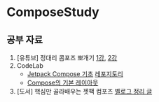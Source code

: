 # ComposeStudy
## 공부 자료

1. [유튜브] 정대리 콤포즈 뽀개기 [1강](https://youtu.be/y4Zuyr2GSO4?si=E61cKsSYHGChbmuC), [2강](https://youtu.be/6CEDQ1W-6AY?si=b4qzH06bKkn0m257)
2. CodeLab
   - [Jetpack Compose 기초](https://developer.android.com/codelabs/jetpack-compose-basics?hl=ko#0) [레포지토리](https://github.com/HI-JIN2/ComposeStudy/tree/master/CodeLabBasics)
   - [Compose의 기본 레이아웃](https://developer.android.com/codelabs/jetpack-compose-layouts?hl=ko#0)
3. [도서] 핵심만 골라배우는 젯팩 컴포즈 [벨로그 정리 글](https://velog.io/@jini_1514/series/%ED%95%B5%EC%8B%AC%EB%A7%8C-%EA%B3%A8%EB%9D%BC%EB%B0%B0%EC%9A%B0%EB%8A%94-%EC%A0%AF%ED%8C%A9-%EC%BB%B4%ED%8F%AC%EC%A6%88)

